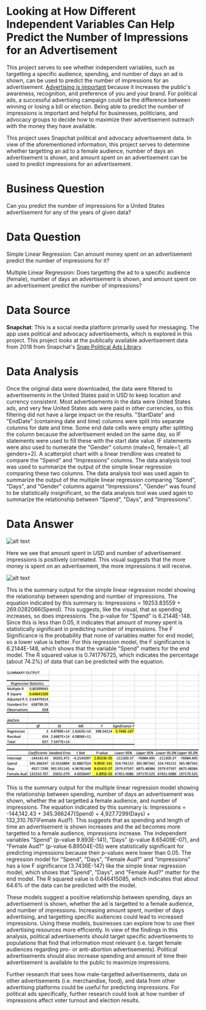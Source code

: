# Looking at How Different Independent Variables Can Help Predict the Number of Impressions for an Advertisement

This project serves to see whether independent variables, such as targetting a specific audience, spending, and number of days an ad is shown, can be used to predict the number of impressions for an advertisement. [Advertising is important](https://www.bizfilings.com/toolkit/research-topics/marketing/advertising-pr/effective-advertising-makes-people-remember-your-name) because it increases the public's awareness, recognition, and preference of you and your brand. For political ads, a successful advertising campaign could be the difference between winning or losing a bill or election. Being able to predict the number of impressions is important and helpful for businesses, politicians, and advocacy groups to decide how to maximize their advertisement outreach with the money they have available.

This project uses Snapchat political and advocacy advertisement data. In view of the aforementioned information, this project serves to determine whether targetting an ad to a female audience, number of days an advertisement is shown, and amount spent on an advertisement can be used to predict impressions for an advertisement.

# Business Question
Can you predict the number of impressions for a United States advertisement for any of the years of given data?

# Data Question
Simple Linear Regression: Can amount money spent on an advertisement predict the number of impressions for it?

Multiple Linear Regression: Does targetting the ad to a specific audience (female), number of days an advertisement is shown, and amount spent on an advertisement predict the number of impressions?

# Data Source
**Snapchat**: This is a social media platform primarily used for messaging. The app uses political and advocacy advertisements, which is explored in this project. This project looks at the publically available advertisement data from 2018 from Snapchat's [Snap Political Ads Library](https://www.snap.com/en-US/political-ads/).

# Data Analysis
Once the original data were downloaded, the data were filtered to advertisements in the United States paid in USD to keep location and currency consistent. Most advertisements in the data were United States ads, and very few United States ads were paid in other currencies, so this filtering did not have a large impact on the results. 
"StartDate" and "EndDate" (containing date and time) columns were split into separate columns for date and time. Some end date cells were empty after splitting the column because the advertisement ended on the same day, so IF statements were used to fill these with the start date value. IF statements were also used to numerate the "Gender" column (male=0, female=1, all genders=2).
A scatterplot chart with a linear trendline was created to compare the "Spend" and "Impressions" columns. The data analysis tool was used to summarize the output of the simple linear regression comparing these two columns.
The data analysis tool was used again to summarize the output of the multiple linear regression comparing "Spend", "Days", and "Gender" columns against "Impressions". "Gender" was found to be statistically insignificant, so the data analysis tool was used again to summarize the relationship between "Spend", "Days", and "Impressions".

# Data Answer
![alt text](https://github.com/achow6/snapchat_ad_impressions_2019/blob/master/Picture1.png)

Here we see that amount spent in USD and number of advertisement impressions is positively correlated. This visual suggests that the more money is spent on an advertisement, the more impressions it will receive.

![alt text](https://github.com/achow6/snapchat_ad_impressions_2019/blob/master/SLR.png)

This is the summary output for the simple linear regression model showing the relationship between spending and number of impressions. The equation indicated by this summary is: Impressions = 19253.83559 + 269.0282066(Spend). This suggests, like the visual, that as spending increases, so does impressions. 
The p-value for "Spend" is 6.2144E-148. Since this is less than 0.05, it indicates that amount of money spent is statistically significant in predicting number of impressions. The F Significance is the probability that none of variables matter for end model, so a lower value is better. For this regression model, the F significance is 6.2144E-148, which shows that the variable "Spend" matters for the end model. The R squared value is 0.741776725, which indicates the percentage (about 74.2%) of data that can be predicted with the equation.

![alt text](https://github.com/achow6/snapchat-ad-impressions-2018/blob/master/MLR.png)

This is the summary output for the multiple linear regression model showing the relationship between spending, number of days an advertisement was shown, whether the ad targetted a female audience, and number of impressions. The equation indicated by this summary is: Impressions = -144,142.43 + 345.366247(Spend) + 4,927.7299(Days) + 132,310.767(Female Aud?). This suggests that as spending and length of time an advertisement is shown increases and the ad becomes more targetted to a female audience, impressions increase.
The  independent variables "Spend" (p-value 9.893E-141), "Days" (p-value 8.65409E-07), and "Female Aud?" (p-value 6.89504E-05) were statistically significant for predicting impressions because their p-values were lower than 0.05. The regression model for "Spend", "Days", "Female Aud?" and "Impressions" has a low F significance (3.7436E-147) like the simple linear regression model, which shows that "Spend", "Days", and "Female Aud?" matter for the end model. The R squared value is 0.646415085, which indicates that about 64.6% of the data can be predicted with the model.

These models suggest a positive relationship between spending, days an advertisement is shown, whether the ad is targetted to a female audience, and number of impressions. Increasing amount spent, number of days advertising, and targetting specific audiences could lead to increased impressions. Using these models, businesses can explore how to use their advertising resources more efficiently. In view of the findings in this analysis, political advertisements should target specific advertisements to populations that find that information most relevant (i.e. target female audiences regarding pro- or anti-abortion advertisements). Political advertisements should also increase spending and amount of time their advertisement is available to the public to maximize impressions.

Further research that sees how male-targetted advertisements, data on other advertisements (i.e. merchandise, food), and data from other advertising platforms could be useful for predicting impressions. For political ads specifically, further research could look at how number of impressions affect voter turnout and election results.
